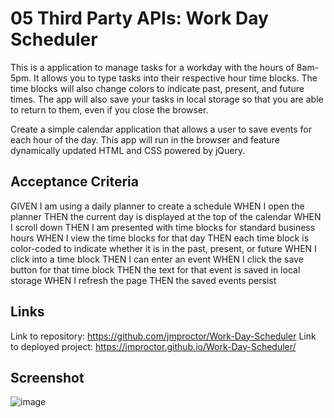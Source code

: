 # 05 Third Party APIs: Work Day Scheduler

This is a application to manage tasks for a workday with the hours of 8am-5pm. It allows you to type tasks into their respective hour time blocks. The time blocks will also change colors to indicate past, present, and future times. The app will also save your tasks in local storage so that you are able to return to them, even if you close the browser.

Create a simple calendar application that allows a user to save events for each hour of the day. This app will run in the browser and feature dynamically updated HTML and CSS powered by jQuery.


## Acceptance Criteria

GIVEN I am using a daily planner to create a schedule
WHEN I open the planner
THEN the current day is displayed at the top of the calendar
WHEN I scroll down
THEN I am presented with time blocks for standard business hours
WHEN I view the time blocks for that day
THEN each time block is color-coded to indicate whether it is in the past, present, or future
WHEN I click into a time block
THEN I can enter an event
WHEN I click the save button for that time block
THEN the text for that event is saved in local storage
WHEN I refresh the page
THEN the saved events persist

## Links

Link to repository: https://github.com/jmproctor/Work-Day-Scheduler
Link to deployed project: https://jmproctor.github.io/Work-Day-Scheduler/

## Screenshot

![image](https://user-images.githubusercontent.com/92322247/145717645-e4182fd5-730b-40aa-92a4-bb7775fe2895.png)
